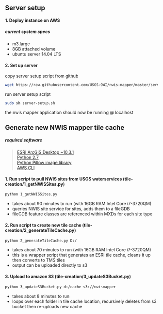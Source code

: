 ## Server setup

#### 1.  Deploy instance on AWS

##### current system specs

 - m3.large
 - 8GB attached volume
 - ubuntu server 14.04 LTS

#### 2.  Set up server

copy server setup script from github
```bash
wget https://raw.githubusercontent.com/USGS-OWI/nwis-mapper/master/server-config/server-setup.sh --no-check-certificate
```

run server setup script
```bash
sudo sh server-setup.sh
```

the nwis mapper application should now be running @ localhost

## Generate new NWIS mapper tile cache

##### required software
>[ESRI ArcGIS Desktop ~10.3.1](https:/esri.com)   
>[Python 2.7](https://www.python.org/download/releases/2.7/)  
>[Python Pillow image library](https://pillow.readthedocs.org/en/3.0.x/installation.html)  
>[AWS CLI](https://aws.amazon.com/cli/)

#### 1.  Run script to pull NWIS sites from USGS waterservices (tile-creation/1_getNWISSites.py)

```bash
python 1_getNWISSites.py
```

- takes about 90 minutes to run (with 16GB RAM Intel Core i7-3720QM)
- queries NWIS site service for sites, adds them to a fileGDB
- fileGDB feature classes are referenced within MXDs for each site type

#### 2.  Run script to create new tile cache (tile-creation/2_generateTileCache.py)

```bash
python 2_generateTileCache.py D:/
```

- takes about 70 minutes to run (with 16GB RAM Intel Core i7-3720QM)
- this is a wrapper script that generates an ESRI tile cache, cleans it up then converts to TMS tiles
- output can be uploaded directly to s3

#### 3.  Upload to amazon S3 (tile-creation/3_updateS3Bucket.py)

```bash
python 3_updateS3Bucket.py d:/cache s3://nwismapper
```

- takes about 8 minutes to run
- loops over each folder in tile cache location, recursively deletes from s3 bucket then re-uploads new cache
